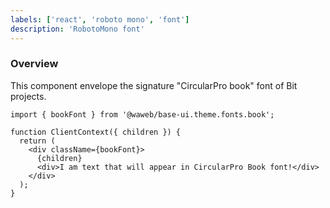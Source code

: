 ```yaml
---
labels: ['react', 'roboto mono', 'font']
description: 'RobotoMono font'
---
```


### Overview

This component envelope the signature "CircularPro book" font of Bit projects.

```tsx
import { bookFont } from '@waweb/base-ui.theme.fonts.book';

function ClientContext({ children }) {
  return (
    <div className={bookFont}>
      {children}
      <div>I am text that will appear in CircularPro Book font!</div>
    </div>
  );
}
```
